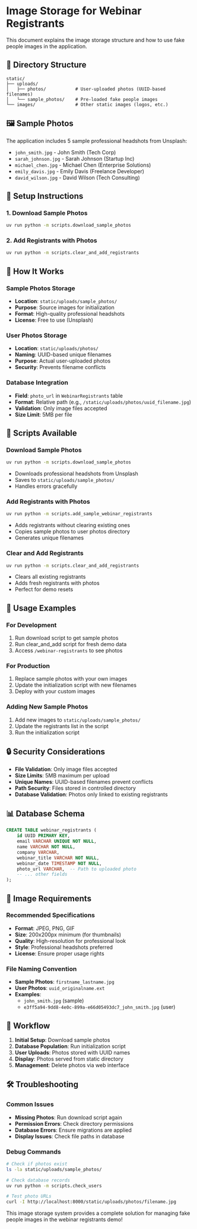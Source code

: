 # Image Storage for Webinar Registrants

This document explains the image storage structure and how to use fake people images in the application.

## 📁 Directory Structure

```
static/
├── uploads/
│   ├── photos/           # User-uploaded photos (UUID-based filenames)
│   └── sample_photos/    # Pre-loaded fake people images
└── images/               # Other static images (logos, etc.)
```

## 🖼️ Sample Photos

The application includes 5 sample professional headshots from Unsplash:

- `john_smith.jpg` - John Smith (Tech Corp)
- `sarah_johnson.jpg` - Sarah Johnson (Startup Inc)
- `michael_chen.jpg` - Michael Chen (Enterprise Solutions)
- `emily_davis.jpg` - Emily Davis (Freelance Developer)
- `david_wilson.jpg` - David Wilson (Tech Consulting)

## 🚀 Setup Instructions

### 1. Download Sample Photos
```bash
uv run python -m scripts.download_sample_photos
```

### 2. Add Registrants with Photos
```bash
uv run python -m scripts.clear_and_add_registrants
```

## 📝 How It Works

### **Sample Photos Storage**
- **Location**: `static/uploads/sample_photos/`
- **Purpose**: Source images for initialization
- **Format**: High-quality professional headshots
- **License**: Free to use (Unsplash)

### **User Photos Storage**
- **Location**: `static/uploads/photos/`
- **Naming**: UUID-based unique filenames
- **Purpose**: Actual user-uploaded photos
- **Security**: Prevents filename conflicts

### **Database Integration**
- **Field**: `photo_url` in `WebinarRegistrants` table
- **Format**: Relative path (e.g., `/static/uploads/photos/uuid_filename.jpg`)
- **Validation**: Only image files accepted
- **Size Limit**: 5MB per file

## 🔧 Scripts Available

### **Download Sample Photos**
```bash
uv run python -m scripts.download_sample_photos
```
- Downloads professional headshots from Unsplash
- Saves to `static/uploads/sample_photos/`
- Handles errors gracefully

### **Add Registrants with Photos**
```bash
uv run python -m scripts.add_sample_webinar_registrants
```
- Adds registrants without clearing existing ones
- Copies sample photos to user photos directory
- Generates unique filenames

### **Clear and Add Registrants**
```bash
uv run python -m scripts.clear_and_add_registrants
```
- Clears all existing registrants
- Adds fresh registrants with photos
- Perfect for demo resets

## 🎯 Usage Examples

### **For Development**
1. Run download script to get sample photos
2. Run clear_and_add script for fresh demo data
3. Access `/webinar-registrants` to see photos

### **For Production**
1. Replace sample photos with your own images
2. Update the initialization script with new filenames
3. Deploy with your custom images

### **Adding New Sample Photos**
1. Add new images to `static/uploads/sample_photos/`
2. Update the registrants list in the script
3. Run the initialization script

## 🔒 Security Considerations

- **File Validation**: Only image files accepted
- **Size Limits**: 5MB maximum per upload
- **Unique Names**: UUID-based filenames prevent conflicts
- **Path Security**: Files stored in controlled directory
- **Database Validation**: Photos only linked to existing registrants

## 📊 Database Schema

```sql
CREATE TABLE webinar_registrants (
    id UUID PRIMARY KEY,
    email VARCHAR UNIQUE NOT NULL,
    name VARCHAR NOT NULL,
    company VARCHAR,
    webinar_title VARCHAR NOT NULL,
    webinar_date TIMESTAMP NOT NULL,
    photo_url VARCHAR,  -- Path to uploaded photo
    -- ... other fields
);
```

## 🎨 Image Requirements

### **Recommended Specifications**
- **Format**: JPEG, PNG, GIF
- **Size**: 200x200px minimum (for thumbnails)
- **Quality**: High-resolution for professional look
- **Style**: Professional headshots preferred
- **License**: Ensure proper usage rights

### **File Naming Convention**
- **Sample Photos**: `firstname_lastname.jpg`
- **User Photos**: `uuid_originalname.ext`
- **Examples**: 
  - `john_smith.jpg` (sample)
  - `e3ff5a94-9dd8-4e0c-899a-e66d05493dc7_john_smith.jpg` (user)

## 🔄 Workflow

1. **Initial Setup**: Download sample photos
2. **Database Population**: Run initialization script
3. **User Uploads**: Photos stored with UUID names
4. **Display**: Photos served from static directory
5. **Management**: Delete photos via web interface

## 🛠️ Troubleshooting

### **Common Issues**
- **Missing Photos**: Run download script again
- **Permission Errors**: Check directory permissions
- **Database Errors**: Ensure migrations are applied
- **Display Issues**: Check file paths in database

### **Debug Commands**
```bash
# Check if photos exist
ls -la static/uploads/sample_photos/

# Check database records
uv run python -m scripts.check_users

# Test photo URLs
curl -I http://localhost:8000/static/uploads/photos/filename.jpg
```

This image storage system provides a complete solution for managing fake people images in the webinar registrants demo! 